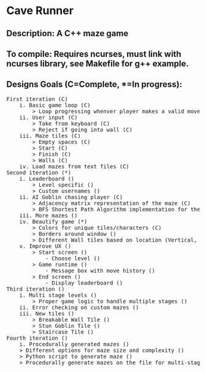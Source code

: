 # Cave Runner

## Description: A C++ maze game

## To compile: Requires ncurses, must link with ncurses library, see Makefile for g++ example.


## Designs Goals (C=Complete, *=In progress):
<pre>
First iteration (C)
    i. Basic game loop (C)
        > Loop progressing whenver player makes a valid move (C)
    ii. User input (C)
        > Take from keyboard (C)
        > Reject if going into wall (C)
    iii. Maze tiles (C)
        > Empty spaces (C)
        > Start (C)
        > Finish (C)
        > Walls (C)
    iv. Load mazes from text files (C)
Second iteration (*)
    i. Leaderboard ()
        > Level specific ()
        > Custom usernames ()
    ii. AI Goblin chasing player (C)
        > Adjacency matrix representation of the maze (C)
        > BFS Shortest Path Algorithm implementation for the Goblin's pathfinding (C)
    iii. More mazes ()
    iv. Beautify game (*)
        > Colors for unique tiles/characters (C)
        > Borders around window ()
        > Different Wall tiles based on location (Vertical, Horizontal, Corner, etc.) ()
    v. Improve UX ()
        > Start screen ()
            - Choose level ()
        > Game runtime ()
            - Message box with move history ()
        > End screen ()
            - Display leaderboard ()
Third iteration ()
    i. Multi stage levels ()
        > Proper game logic to handle multiple stages ()
    ii. Error checking on custom mazes ()
    iii. New tiles ()
        > Breakable Wall Tile ()
        > Stun Goblin Tile ()
        > Staircase Tile ()
Fourth iteration ()
    i. Procedurally generated mazes ()
    > Different options for maze size and complexity ()
    > Python script to generate maze ()
    > Procedurally generate mazes on the file for multi-stage levels ()
</pre>